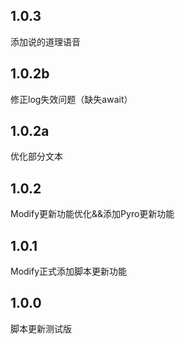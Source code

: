 ## 1.0.3
添加说的道理语音

## 1.0.2b
修正log失效问题（缺失await）

## 1.0.2a
优化部分文本

## 1.0.2
Modify更新功能优化&&添加Pyro更新功能

## 1.0.1
Modify正式添加脚本更新功能

## 1.0.0
脚本更新测试版